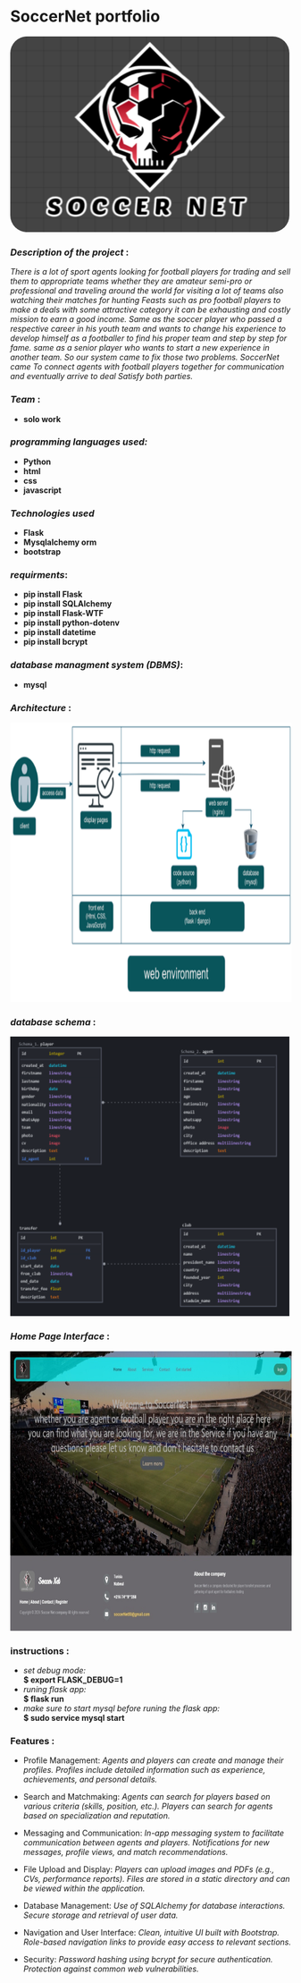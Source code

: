 # SoccerNet portfolio

<img src="./static/images/beast.png" alt="beast" width="500" height="350" style="border-radius:30px;">

### *Description of the project* : 
*There is a lot of sport agents looking for football players for trading and sell them to appropriate teams whether they are amateur semi-pro or professional and traveling around the world for visiting a lot of teams also watching their matches for hunting Feasts such as pro football players to make a deals with some attractive category it can be exhausting and costly mission to earn a good income. Same as the soccer player who passed a respective career in his youth team and wants to change his experience to develop himself as a footballer to find his proper team and step by step for fame. same as a senior player who wants to start a new experience in another team. So our system came to fix those two problems. SoccerNet came To connect agents with football players together for communication and eventually arrive to deal Satisfy both parties.*

### *Team* : 
- **solo work**

### *programming languages used:*
- **Python**
- **html**
- **css**
- **javascript**

### *Technologies used*
- **Flask**
- **Mysqlalchemy orm**
- **bootstrap**

### *requirments*:
- **pip install Flask**
- **pip install SQLAlchemy**
- **pip install Flask-WTF**
- **pip install python-dotenv**
- **pip install datetime**
- **pip install bcrypt**

### *database managment system (DBMS)*:
- **mysql**

### *Architecture* :
<img src="./static/images/architecture.png" alt="archi" width="700" height="500">

### *database schema* :
<img src="./static/images/newest_schema.png" alt="schema" width="500" height="500">

### *Home Page Interface* :
<img src="./static/images/web_app.jpeg" alt="schema" width="900" height="500">


### instructions :
- *set debug mode:* <br> 
**$ export FLASK_DEBUG=1** 
- *runing flask app:* <br> 
**$ flask run** 
- *make sure to start mysql before runing the flask app:* <br>
**$ sudo service mysql start**

### Features :
- Profile Management:
*Agents and players can create and manage their profiles.*
*Profiles include detailed information such as experience, achievements, and personal details.*

- Search and Matchmaking:
*Agents can search for players based on various criteria (skills, position, etc.).*
*Players can search for agents based on specialization and reputation.*

- Messaging and Communication:
*In-app messaging system to facilitate communication between agents and players.*
*Notifications for new messages, profile views, and match recommendations.*

- File Upload and Display:
*Players can upload images and PDFs (e.g., CVs, performance reports).*
*Files are stored in a static directory and can be viewed within the application.*

- Database Management:
*Use of SQLAlchemy for database interactions.*
*Secure storage and retrieval of user data.*

- Navigation and User Interface:
*Clean, intuitive UI built with Bootstrap.*
*Role-based navigation links to provide easy access to relevant sections.*

- Security:
*Password hashing using bcrypt for secure authentication.*
*Protection against common web vulnerabilities.*
